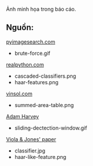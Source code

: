 Ảnh minh họa trong báo cáo.

## Nguồn:

[pyimagesearch.com](https://www.pyimagesearch.com/2015/03/23/sliding-windows-for-object-detection-with-python-and-opencv/)
- brute-force.gif

[realpython.com](https://realpython.com/traditional-face-detection-python/)
- cascaded-classifiers.png
- haar-features.png

[vinsol.com](https://vinsol.com/blog/2016/06/28/computer-vision-face-detection/)
- summed-area-table.png

[Adam Harvey](https://vimeo.com/12774628)
- sliding-dectection-window.gif

[Viola & Jones' paper](https://lear.inrialpes.fr/people/triggs/student/vj/viola-ijcv04.pdf)
- classifier.jpg
- haar-like-feature.png
